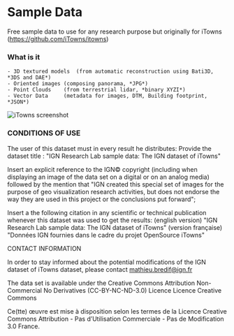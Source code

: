 # Sample Data
Free sample data to use for any research purpose but originally for iTowns (https://github.com/iTowns/itowns)

### What is it

    - 3D textured models  (from automatic reconstruction using Bati3D, *3DS and DAE*)
    - Oriented images (composing panorama, *JPG*)
    - Point Clouds    (from terrestrial lidar, *binary XYZI*)
    - Vector Data     (metadata for images, DTM, Building footprint, *JSON*)


    
![iTowns screenshot](http://www.itowns.fr/videos/bati3DLaser.jpg)

### CONDITIONS OF USE
The user of this dataset must in every result he distributes:
Provide the dataset title : "IGN Research Lab sample data: The IGN dataset of iTowns" 

Insert an explicit reference to the IGN© copyright (including when displaying an image of the data set on a digital or on an analog media) followed by the mention that "IGN created this special set of images for the purpose of geo visualization research activities, but does not endorse the way they are used in this project or the conclusions put forward"; 

Insert a the following citation in any scientific or technical publication whenever this dataset was used to get the results:
(english version)
"IGN Research Lab sample data: The IGN dataset of iTowns" 
(version française)
"Données IGN fournies dans le cadre du projet OpenSource iTowns"


CONTACT INFORMATION

In order to stay informed about the potential modifications of the IGN dataset of iTowns dataset, please contact mathieu.bredif@ign.fr


The data set is available under the Creative Commons Attribution Non-Commercial No Derivatives (CC-BY-NC-ND-3.0) Licence	Licence Creative Commons

Ce(tte) œuvre est mise à disposition selon les termes de la Licence Creative Commons Attribution - Pas d’Utilisation Commerciale - Pas de Modification 3.0 France.